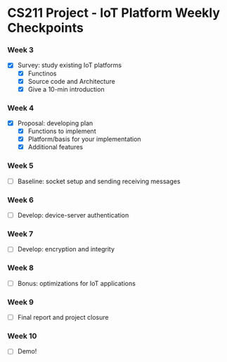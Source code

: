 # CS211 Project - IoT Platform Weekly Checkpoints

### Week 3

- [X] Survey: study existing IoT platforms 
    - [X] Functinos
    - [X] Source code and Architecture
    - [X] Give a 10-min introduction

### Week 4

- [X] Proposal: developing plan
  - [X] Functions to implement
  - [X] Platform/basis for your implementation
  - [X] Additional features

### Week 5

- [ ] Baseline: socket setup and sending receiving messages

### Week 6

- [ ] Develop: device-server authentication

### Week 7

- [ ] Develop: encryption and integrity 

### Week 8

- [ ] Bonus: optimizations for IoT applications

### Week 9

- [ ] Final report and project closure

### Week 10

- [ ] Demo!